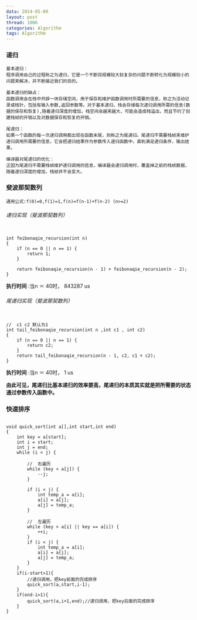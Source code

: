 ```yaml
---
data: 2014-05-09
layout: post
thread: 1006
categories: Algorithm
tags: Algorithm  
---
```


### 递归

	基本递归：
	程序调用自己的过程称之为递归，它是一个不断将规模较大较复杂的问题不断转化为规模较小的问题来解决，并不断接近我们的目的。

	基本递归的缺点：
	函数调用会在栈中开辟一块存储空间，用于保存和维护函数调用时所需要的信息，称之为活动记录或栈针，包括有输入参数,返回参数等。对于基本递归，栈会存储每次递归调用所需的信息(数据的保存和恢复),随着递归深度的增加，栈空间会越来越大，可能会造成栈溢出，而且节约了创建栈帧的开销以及对数据保存和恢复的开销。
	
	尾递归：
	如果一个函数的每一次递归调用都出现在函数末尾，则称之为尾递归。尾递归不需要栈帧来维护递归调用所需要的信息，它会把递归结果作为参数传入递归函数中，直到满足递归条件，输出结果。
	
	编译器对尾递归的优化：
	正因为尾递归不需要栈帧维护递归调用的信息，编译器会递归调用时，覆盖掉之前的栈帧数据，随着递归深度的增加，栈帧并不会变大。
	
	
### 斐波那契数列
	
	通用公式:f(0)=0,f(1)=1,f(n)=f(n-1)+f(n-2) (n>=2)
	
###### 递归实现（斐波那契数列）
<pre><code>
int feibonaqie_recursion(int n)
{
    if (n == 0 || n == 1) {
        return 1;
    }
    
    return feibonaqie_recursion(n - 1) + feibonaqie_recursion(n - 2);
}
</code></pre>

__执行时间__ :当n ＝ 40时， 843287 us

###### 尾递归实现（斐波那契数列）

<pre><code>
//  c1 c2 默认为1
int tail_feibonaqie_recursion(int n ,int c1 , int c2)
{
    if (n == 0 || n == 1) {
        return c2;
    }
    return tail_feibonaqie_recursion(n - 1, c2, c1 + c2);
}
</code></pre>

__执行时间__ :当n ＝ 40时， 1 us

__由此可见，尾递归比基本递归的效率要高，尾递归的本质其实就是把所需要的状态通过参数传入函数中。__

### 快速排序

<pre><code>
void quick_sort(int a[],int start,int end)
{
    int key = a[start];
    int i = start;
    int j = end;
    while (i < j) {
        
        //  右遍历
        while (key < a[j]) {
            --j;
        }
        
        if (i < j) {
            int temp_a = a[i];
            a[i] = a[j];
            a[j] = temp_a;
        }

        //  左遍历
        while (key > a[i] || key == a[i]) {
            ++i;
        }
        if (i < j) {
            int temp_a = a[i];
            a[i] = a[j];
            a[j] = temp_a;
        }
    }
    if(i-start>1){
        //递归调用，把key前面的完成排序
        quick_sort(a,start,i-1);
    }
    if(end-i>1){
        quick_sort(a,i+1,end);//递归调用，把key后面的完成排序
    }
}
</code></pre>





	


